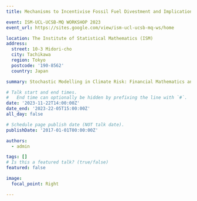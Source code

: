 ```yaml
---
title: Mechanisms to Incentivise Fossil Fuel Divestment and Implications on Portfolio Risk and Returns 

event: ISM-UCL-UCSB-MQ WORKSHOP 2023
event_url: https://sites.google.com/view/ism-ucl-ucsb-mq-ws/home

location: The Institute of Statistical Mathematics (ISM)
address:
  street: 10-3 Midori-cho
  city: Tachikawa 
  region: Tokyo 
  postcode: '190-8562'
  country: Japan

summary: Stochastic Modelling in Climate Risk: Financial Mathematics and Economics

# Talk start and end times.
#   End time can optionally be hidden by prefixing the line with `#`.
date: '2023-11-22T14:00:00Z'
date_end: '2023-22-05T15:00:00Z'
all_day: false

# Schedule page publish date (NOT talk date).
publishDate: '2017-01-01T00:00:00Z'

authors:
  - admin

tags: []
# Is this a featured talk? (true/false)
featured: false

image:
  focal_point: Right

---
```


